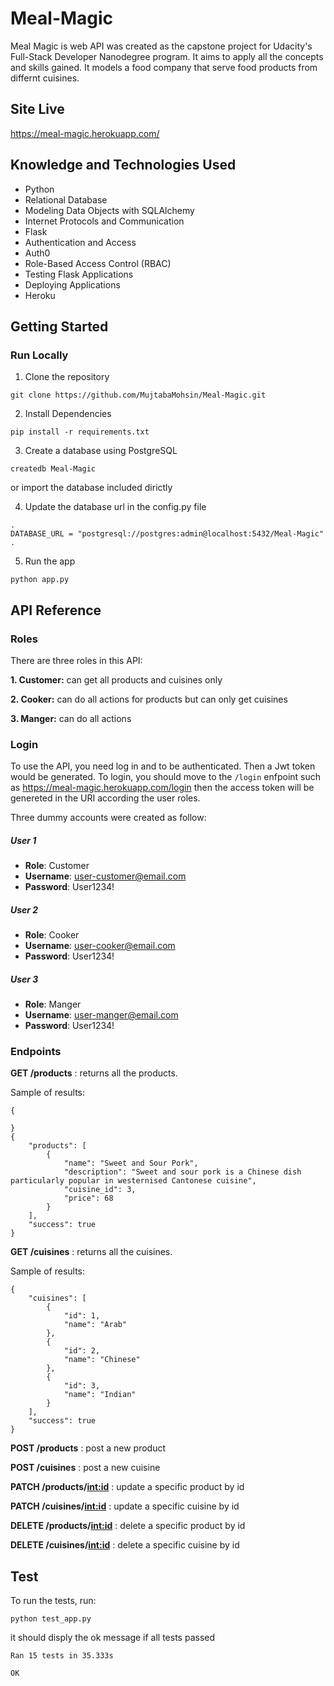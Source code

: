# Meal-Magic
Meal Magic is web API was created as the capstone project for Udacity's Full-Stack Developer Nanodegree program. It aims to apply all the concepts and skills gained.
It models a food company that serve food products from differnt cuisines. 

## Site Live
https://meal-magic.herokuapp.com/

## Knowledge and Technologies Used
- Python
- Relational Database
- Modeling Data Objects with SQLAlchemy
- Internet Protocols and Communication
- Flask 
- Authentication and Access
- Auth0
- Role-Based Access Control (RBAC)
- Testing Flask Applications
- Deploying Applications
- Heroku

## Getting Started
### Run Locally
1.	Clone the repository
```
git clone https://github.com/MujtabaMohsin/Meal-Magic.git
```

2.	Install Dependencies
```
pip install -r requirements.txt
```

3.	Create a database using PostgreSQL
```
createdb Meal-Magic
```
or import the database included dirictly

4.	Update the database url in the config.py file
```
.
DATABASE_URL = "postgresql://postgres:admin@localhost:5432/Meal-Magic"
.
```

5.	Run the app
```
python app.py
```

## API Reference

### Roles
There are three roles in this API:

**1.  Customer:** can get all products and cuisines only

**2.  Cooker:** can do all actions for products but can only get cuisines

**3.  Manger:** can do all actions

### Login
To use the API, you need log in and to be authenticated. Then a Jwt token would be generated.
To login, you should move to the ```/login``` enfpoint such as https://meal-magic.herokuapp.com/login then the access token will be genereted in the URI
according the user roles.

Three dummy accounts were created as follow:
##### User 1
- **Role**: Customer
- **Username**: user-customer@email.com
- **Password**: User1234!

##### User 2
- **Role**: Cooker
- **Username**: user-cooker@email.com
- **Password**: User1234!

##### User 3
- **Role**: Manger
- **Username**: user-manger@email.com
- **Password**: User1234!

### Endpoints
**GET /products** : returns all the products.

Sample of results:
```
{

}
{
    "products": [
        {
            "name": "Sweet and Sour Pork",
            "description": "Sweet and sour pork is a Chinese dish particularly popular in westernised Cantonese cuisine",
            "cuisine_id": 3,
            "price": 68
        }
    ],
    "success": true
}
```

**GET /cuisines** : returns all the cuisines.

Sample of results:
```
{
    "cuisines": [
        {
            "id": 1,
            "name": "Arab"
        },
        {
            "id": 2,
            "name": "Chinese"
        },
        {
            "id": 3,
            "name": "Indian"
        }
    ],
    "success": true
}
```

**POST /products** : post a new product

**POST /cuisines** : post a new cuisine
 
**PATCH /products/<int:id>** : update a specific product by id

**PATCH /cuisines/<int:id>** : update a specific cuisine by id

**DELETE /products/<int:id>** : delete a specific product by id
 
**DELETE /cuisines/<int:id>** : delete a specific cuisine by id


## Test
To run the tests, run:
```
python test_app.py
```
it should disply the ok message if all tests passed
```
Ran 15 tests in 35.333s

OK
```
